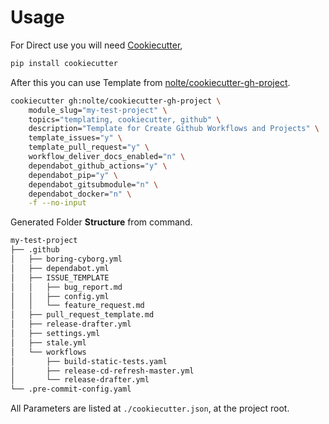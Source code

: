# Usage

For Direct use you will need [Cookiecutter](https://github.com/cookiecutter/cookiecutter),

```sh
pip install cookiecutter
```

After this you can use Template from [nolte/cookiecutter-gh-project](https://github.com/nolte/cookiecutter-gh-project).

```sh
cookiecutter gh:nolte/cookiecutter-gh-project \
    module_slug="my-test-project" \
    topics="templating, cookiecutter, github" \
    description="Template for Create Github Workflows and Projects" \
    template_issues="y" \
    template_pull_request="y" \
    workflow_deliver_docs_enabled="n" \
    dependabot_github_actions="y" \
    dependabot_pip="y" \
    dependabot_gitsubmodule="n" \
    dependabot_docker="n" \
    -f --no-input
```

Generated Folder **Structure** from command.

```sh
my-test-project
├── .github
│   ├── boring-cyborg.yml
│   ├── dependabot.yml
│   ├── ISSUE_TEMPLATE
│   │   ├── bug_report.md
│   │   ├── config.yml
│   │   └── feature_request.md
│   ├── pull_request_template.md
│   ├── release-drafter.yml
│   ├── settings.yml
│   ├── stale.yml
│   └── workflows
│       ├── build-static-tests.yaml
│       ├── release-cd-refresh-master.yml
│       └── release-drafter.yml
└── .pre-commit-config.yaml
```

All Parameters are listed at `./cookiecutter.json`, at the project root.

